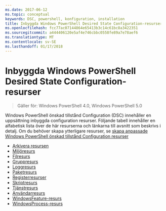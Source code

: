 ```yaml
---
ms.date: 2017-06-12
ms.topic: conceptual
keywords: DSC, powershell, konfiguration, installation
title: Inbyggda Windows PowerShell Desired State Configuration-resurser
ms.openlocfilehash: fcc77ac07144864e65413b3c14c61bc8a3422351
ms.sourcegitcommit: a444406120e5af4e746cbbc0558fe89a7e78aef6
ms.translationtype: MT
ms.contentlocale: sv-SE
ms.lasthandoff: 01/17/2018
---
```

# <a name="built-in-windows-powershell-desired-state-configuration-resources"></a>Inbyggda Windows PowerShell Desired State Configuration-resurser

> Gäller för: Windows PowerShell 4.0, Windows PowerShell 5.0

Windows PowerShell önskad tillstånd Configuration (DSC) innehåller en uppsättning inbyggda configuration resurser. Följande tabell innehåller en alfabetisk lista över de här resurserna och länkarna till avsnitt som beskrivs i detalj. Om du behöver skapa ytterligare resurser, se [skapa anpassade Windows PowerShell önskad tillstånd Configuration resurser](authoringResource.md)

* [Arkivera resursen](archiveResource.md)
* [Miljöresurs](environmentResource.md)
* [Filresurs](fileResource.md)
* [Gruppresurs](groupResource.md)
* [Loggresurs](logResource.md)
* [Paketresurs](packageResource.md)
* [Registerresurser](registryResource.md)
* [Skriptresurs](scriptResource.md)
* [Tjänstresurs](serviceResource.md)
* [Användarresurs](userResource.md)
* [WindowsFeature-resurs](windowsfeatureResource.md)
* [WindowsProcess-resurs](windowsProcessResource.md)

